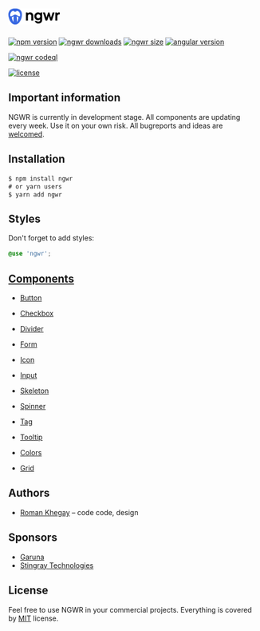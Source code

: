 # <img src="projects/showcase/src/assets/images/logo.svg" alt="ngwr logo" height="32px">

[![npm version](https://img.shields.io/npm/v/ngwr)](https://www.npmjs.com/package/ngwr)
[![ngwr downloads](https://img.shields.io/npm/dm/ngwr)](https://www.npmjs.com/package/ngwr)
[![ngwr size](https://img.shields.io/bundlephobia/min/ngwr.svg)](https://www.npmjs.com/package/ngwr)
[![angular version](https://img.shields.io/npm/dependency-version/ngwr/peer/@angular/core)](https://www.npmjs.com/package/ngwr)

[![ngwr codeql](https://github.com/thekhegay/ngwr/workflows/CodeQL/badge.svg)](https://github.com/thekhegay/ngwr)

[![license](https://img.shields.io/npm/l/ngwr)](https://github.com/thekhegay/ngwr/blob/main/LICENSE)

## Important information
NGWR is currently in development stage. All components are updating every week. Use it on your own risk. All bugreports and ideas are [welcomed](https://github.com/thekhegay/ngwr/issues/new).

## Installation

```shell
$ npm install ngwr
# or yarn users
$ yarn add ngwr
```

## Styles

Don't forget to add styles:
```scss
@use 'ngwr';
```

## [Components](https://ngwr.dev/components)

- [Button](https://ngwr.dev/components/button)
- [Checkbox](https://ngwr.dev/components/checkbox)
- [Divider](https://ngwr.dev/components/divider)
- [Form](https://ngwr.dev/components/form)
- [Icon](https://ngwr.dev/components/icon)
- [Input](https://ngwr.dev/components/input)
- [Skeleton](https://ngwr.dev/components/skeleton)
- [Spinner](https://ngwr.dev/components/spinner)
- [Tag](https://ngwr.dev/components/tag)
- [Tooltip](https://ngwr.dev/components/tooltip)

- [Colors](https://ngwr.dev/common/colors)
- [Grid](https://ngwr.dev/common/grid)

## Authors
- [Roman Khegay](https://github.com/thekhegay) – code code, design

## Sponsors
- [Garuna](https://garuna.dev)
- [Stingray Technologies](https://stingray-mobile.ru/)

## License
Feel free to use NGWR in your commercial projects. Everything is covered by [MIT](/LICENSE) license.
